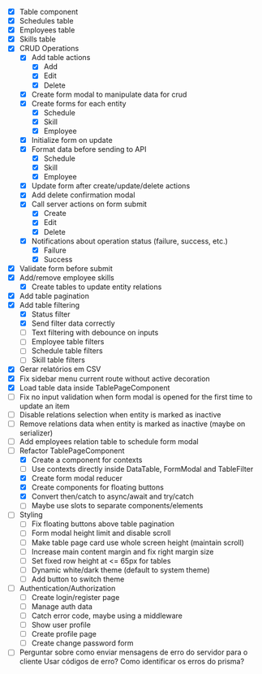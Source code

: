 - [x] Table component
- [x] Schedules table
- [x] Employees table
- [x] Skills table
- [x] CRUD Operations
  - [x] Add table actions
    - [x] Add
    - [x] Edit
    - [x] Delete
  - [x] Create form modal to manipulate data for crud
  - [x] Create forms for each entity
    - [x] Schedule
    - [x] Skill
    - [x] Employee
  - [x] Initialize form on update
  - [x] Format data before sending to API
    - [x] Schedule
    - [x] Skill
    - [x] Employee
  - [x] Update form after create/update/delete actions
  - [x] Add delete confirmation modal
  - [x] Call server actions on form submit
    - [x] Create
    - [x] Edit
    - [x] Delete
  - [x] Notifications about operation status (failure, success, etc.)
    - [x] Failure
    - [x] Success
- [x] Validate form before submit
- [x] Add/remove employee skills
  - [x] Create tables to update entity relations
- [x] Add table pagination
- [x] Add table filtering
  - [x] Status filter
  - [x] Send filter data correctly
  - [ ] Text filtering with debounce on inputs
  - [ ] Employee table filters
  - [ ] Schedule table filters
  - [ ] Skill table filters
- [x] Gerar relatórios em CSV
- [x] Fix sidebar menu current route without active decoration
- [x] Load table data inside TablePageComponent
- [ ] Fix no input validation when form modal is opened for the first time to update an item
- [ ] Disable relations selection when entity is marked as inactive
- [ ] Remove relations data when entity is marked as inactive (maybe on serializer)
- [ ] Add employees relation table to schedule form modal
- [ ] Refactor TablePageComponent
  - [x] Create a component for contexts
  - [ ] Use contexts directly inside DataTable, FormModal and TableFilter
  - [x] Create form modal reducer
  - [x] Create components for floating buttons
  - [x] Convert then/catch to async/await and try/catch
  - [ ] Maybe use slots to separate components/elements
- [ ] Styling
  - [ ] Fix floating buttons above table pagination
  - [ ] Form modal height limit and disable scroll
  - [ ] Make table page card use whole screen height (maintain scroll)
  - [ ] Increase main content margin and fix right margin size
  - [ ] Set fixed row height at <= 65px for tables
  - [ ] Dynamic white/dark theme (default to system theme)
  - [ ] Add button to switch theme
- [ ] Authentication/Authorization
  - [ ] Create login/register page
  - [ ] Manage auth data
  - [ ] Catch error code, maybe using a middleware
  - [ ] Show user profile
  - [ ] Create profile page
  - [ ] Create change password form

- [ ] Perguntar sobre como enviar mensagens de erro do servidor para o cliente
Usar códigos de erro?
Como identificar os erros do prisma?
